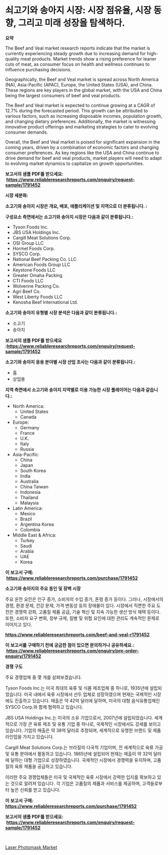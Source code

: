 <p><h1>쇠고기와 송아지 시장: 시장 점유율, 시장 동향, 그리고 미래 성장을 탐색하다.</h1></p><p><strong>요약</strong></p>
<p><p>The Beef and Veal market research reports indicate that the market is currently experiencing steady growth due to increasing demand for high-quality meat products. Market trends show a rising preference for leaner cuts of meat, as consumer focus on health and wellness continues to influence purchasing decisions.</p><p>Geographically, the Beef and Veal market is spread across North America (NA), Asia-Pacific (APAC), Europe, the United States (USA), and China. These regions are key players in the global market, with the USA and China being the largest consumers of beef and veal products.</p><p>The Beef and Veal market is expected to continue growing at a CAGR of 12.7% during the forecasted period. This growth can be attributed to various factors, such as increasing disposable incomes, population growth, and changing dietary preferences. Additionally, the market is witnessing innovative product offerings and marketing strategies to cater to evolving consumer demands.</p><p>Overall, the Beef and Veal market is poised for significant expansion in the coming years, driven by a combination of economic factors and changing consumer preferences. As key regions like the USA and China continue to drive demand for beef and veal products, market players will need to adapt to evolving market dynamics to capitalize on growth opportunities.</p></p>
<p><strong>보고서의 샘플 PDF를 받으세요: &nbsp;<a href="https://www.reliableresearchreports.com/enquiry/request-sample/1791452">https://www.reliableresearchreports.com/enquiry/request-sample/1791452</a></strong></p>
<p><strong>시장 세분화:</strong></p>
<p><strong> 소고기와 송아지 시장은 개요, 배포, 애플리케이션 및 지역으로 더 분류됩니다. :</strong></p>
<p><strong>구성요소 측면에서는 소고기와 송아지 시장은 다음과 같이 분류됩니다.:</strong></p>
<p><ul><li>Tyson Foods Inc.</li><li>JBS USA Holdings Inc.</li><li>Cargill Meat Solutions Corp.</li><li>OSI Group LLC</li><li>Hormel Foods Corp.</li><li>SYSCO Corp.</li><li>National Beef Packing Co. LLC</li><li>American Foods Group LLC</li><li>Keystone Foods LLC</li><li>Greater Omaha Packing</li><li>CTI Foods LLC</li><li>Wolverine Packing Co.</li><li>Agri Beef Co.</li><li>West Liberty Foods LLC</li><li>Kenosha Beef International Ltd.</li></ul></p>
<p><strong> 소고기와 송아지 유형별 시장 분석은 다음과 같이 분류됩니다.:</strong></p>
<p><ul><li>소고기</li><li>송아지</li></ul></p>
<p><strong>보고서의 샘플 PDF를 받으세요 :<a href="https://www.reliableresearchreports.com/enquiry/request-sample/1791452">https://www.reliableresearchreports.com/enquiry/request-sample/1791452</a></strong></p>
<p><strong> 소고기와 송아지 응용 분야별 시장 산업 조사는 다음과 같이 분류됩니다.:</strong></p>
<p><ul><li>홈</li><li>상업용</li></ul></p>
<p><strong>지역 측면에서 소고기와 송아지 지역별로 이용 가능한 시장 플레이어는 다음과 같습니다.:</strong></p>
<p><ul>
    <li>
        North America:
        <ul>
            <li>United States</li>
            <li>Canada</li>
        </ul>
    </li>
    <li>
        Europe:
        <ul>
            <li>Germany</li>
            <li>France</li>
            <li>U.K.</li>
            <li>Italy</li>
            <li>Russia</li>
        </ul>
    </li>
    <li>
        Asia-Pacific:
        <ul>
            <li>China</li>
            <li>Japan</li>
            <li>South Korea</li>
            <li>India</li>
            <li>Australia</li>
            <li>China Taiwan</li>
            <li>Indonesia</li>
            <li>Thailand</li>
            <li>Malaysia</li>
        </ul>
    </li>
    <li>
        Latin America:
        <ul>
            <li>Mexico</li>
            <li>Brazil</li>
            <li>Argentina Korea</li>
            <li>Colombia</li>
        </ul>
    </li>
    <li>
        Middle East & Africa:
        <ul>
            <li>Turkey</li>
            <li>Saudi</li>
            <li>Arabia</li>
            <li>UAE</li>
            <li>Korea</li>
        </ul>
    </li>
    </ul></p>
<p><strong>이 보고서 구매: &nbsp;<a href="https://www.reliableresearchreports.com/purchase/1791452">https://www.reliableresearchreports.com/purchase/1791452</a></strong></p>
<p><strong>소고기와 송아지의 주요 동인 및 장벽 시장</strong></p>
<p><p>주요 운전 요인은 인구 증가, 소비자의 수입 증가, 혼령 증가 등이다. 그러나, 시장에서의 경쟁, 환경 문제, 건강 문제, 가격 변동성 등의 장애물이 있다. 시장에서 직면한 주요 도전은 경쟁력 강화, 고품질 제품 공급, 기술 혁신 및 지속 가능한 생산 방식 채택 등이다. 또한, 소비자 요구 변화, 정부 규제, 질병 및 위험 요인에 대한 관리도 계속적인 문제로 이어지고 있다.</p></p>
<p><strong><a href="https://www.reliableresearchreports.com/beef-and-veal-r1791452">https://www.reliableresearchreports.com/beef-and-veal-r1791452</a></strong></p>
<p><strong>이 보고서를 구매하기 전에 궁금한 점이 있으면 문의하거나 공유하세요.: &nbsp;<a href="https://www.reliableresearchreports.com/enquiry/pre-order-enquiry/1791452">https://www.reliableresearchreports.com/enquiry/pre-order-enquiry/1791452</a></strong></p>
<p><strong>경쟁 구도</strong></p>
<p><p>주요 경쟁업체 중 몇 개를 살펴보겠습니다. </p><p>Tyson Foods Inc.는 미국 최대의 육류 및 식품 제조업체 중 하나로, 1935년에 설립되었습니다. 미국 내에서 육류 시장에서 선두 업체로 성장하였으며 현재는 국제적인 시장에도 진출하고 있습니다. 매출은 약 42억 달러에 달하며, 미국의 대형 음식유통업체인 SYSCO Corp.와 함께 협력하고 있습니다.</p><p>JBS USA Holdings Inc.는 미국의 소유 기업으로서, 2007년에 설립되었습니다. 세계적으로 가장 큰 육류 제조 및 유통 기업 중 하나로, 국제적인 시장에서도 강세를 보이고 있습니다. 기업의 매출은 약 38억 달러로 추정되며, 세계적으로 유명한 브랜드 및 제품 라인업을 가지고 있습니다.</p><p>Cargill Meat Solutions Corp.는 브라질의 다국적 기업이며, 전 세계적으로 육류 가공 및 유통 분야에서 활동하고 있습니다. 1865년에 설립되어 현재는 매출이 약 32억 달러에 달하는 대형 기업으로 성장하였습니다. 국제적인 시장에서 경쟁력을 유지하며, 고품질의 육류 제품을 공급하고 있습니다. </p><p>이러한 주요 경쟁업체들은 미국 및 국제적인 육류 시장에서 강력한 입지를 확보하고 있는 것으로 알려져 있습니다. 각 기업은 고품질의 제품과 서비스를 제공하며, 고객들로부터 높은 신뢰를 받고 있습니다.</p></p>
<p><strong>이 보고서 구매: &nbsp; <a href="https://www.reliableresearchreports.com/purchase/1791452">https://www.reliableresearchreports.com/purchase/1791452</a></strong></p>
<p><strong>보고서의 샘플 PDF를 받으세요: &nbsp;<a href="https://www.reliableresearchreports.com/enquiry/request-sample/1791452">https://www.reliableresearchreports.com/enquiry/request-sample/1791452</a></strong><strong></strong></p>
<p>&nbsp;</p>
<p><p><a href="https://fearless-okapi-6c8.notion.site/Laser-Photomask-Market-The-Key-To-Successful-Business-Strategy-Forecast-Till-2031-420155536e58459da4550b8034bdc068">Laser Photomask Market</a></p></p>
